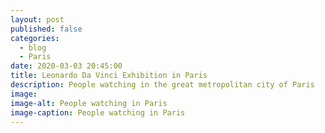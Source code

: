 ```yaml
---
layout: post
published: false
categories:
  - blog
  - Paris
date: 2020-03-03 20:45:00
title: Leonardo Da Vinci Exhibition in Paris
description: People watching in the great metropolitan city of Paris
image:
image-alt: People watching in Paris
image-caption: People watching in Paris
---
```


